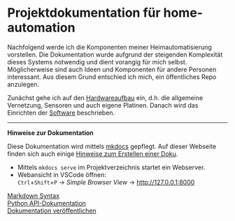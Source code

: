 # Projektdokumentation für home-automation

Nachfolgend werde ich die Komponenten meiner Heimautomatisierung vorstellen.
Die Dokumentation wurde aufgrund der steigenden Komplexität dieses Systems notwendig und dient vorangig für mich selbst. 
Möglicherweise sind auch Ideen und Komponenten für andere Personen interessant.
Aus diesem Grund entschied ich mich, ein öffentliches Repo anzulegen.

Zunächst gehe ich auf den [Hardwareaufbau](hardware/allgemein.md) ein, d.h. die allgemeine Vernetzung, Sensoren und auch eigene Platinen.
Danach wird das Einrichten der [Software](software/index.md) beschrieben. 

***
**Hinweise zur Dokumentation**

Diese Dokumentation wird mittels [mkdocs](https://github.com/mkdocs/mkdocs) gepflegt. 
Auf dieser Webseite finden sich auch einige [Hinweise zum Erstellen einer Doku](https://www.mkdocs.org/user-guide/writing-your-docs/).

-   Mittels `mkdocs serve` im Projektverzeichnis startet ein Webserver.
-   Webansicht in VSCode öffnen:<br>
    `Ctrl`+`Shift`+`P` -> *Simple Browser View* -> http://127.0.0.1:8000


[Markdown Syntax](https://www.markdownguide.org/basic-syntax/) <br>
[Python API-Dokumentation](https://github.com/ml-tooling/lazydocs) <br>
[Dokumentation veröffentlichen](https://github.com/readthedocs/readthedocs.org)